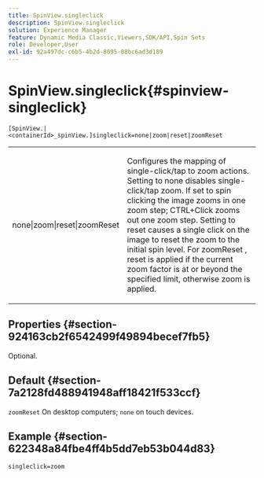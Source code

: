 ```yaml
---
title: SpinView.singleclick
description: SpinView.singleclick
solution: Experience Manager
feature: Dynamic Media Classic,Viewers,SDK/API,Spin Sets
role: Developer,User
exl-id: 92a497dc-c6b5-4b2d-8095-08bc6ad3d189
---
```

# SpinView.singleclick{#spinview-singleclick}

 `[SpinView.|<containerId>_spinView.]singleclick=none|zoom|reset|zoomReset`

<table id="table_82C9252157DB41B5B98505855975D2F5"> 
 <tbody> 
  <tr> 
   <td colname="col1"> <p> <span class="codeph"> none|zoom|reset|zoomReset </span> </p> </td> 
   <td colname="col2"> <p> Configures the mapping of single-click/tap to zoom actions. Setting to <span class="codeph"> none </span> disables single-click/tap zoom. If set to <span class="codeph"> spin </span> clicking the image zooms in one zoom step; CTRL+Click zooms out one zoom step. Setting to <span class="codeph"> reset </span> causes a single click on the image to reset the zoom to the initial spin level. For <span class="codeph"> zoomReset </span>, reset is applied if the current zoom factor is at or beyond the specified limit, otherwise zoom is applied. </p> </td> 
  </tr> 
 </tbody> 
</table>

## Properties {#section-924163cb2f6542499f49894becef7fb5}

Optional.

## Default {#section-7a2128fd488941948aff18421f533ccf}

`zoomReset` On desktop computers; `none` on touch devices.

## Example {#section-622348a84fbe4ff4b5dd7eb53b044d83}

`singleclick=zoom`

